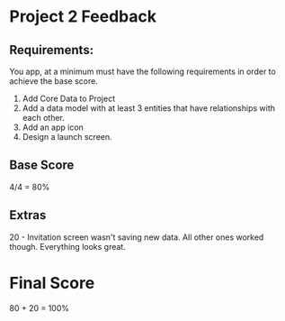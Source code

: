 # Project 2 Feedback



## Requirements:

You app, at a minimum must have the following requirements in order to achieve the base score.

1. Add Core Data to Project
2. Add a data model with at least 3 entities that have relationships with each other.
3. Add an app icon
4. Design a launch screen.



## Base Score

4/4 = 80%



## Extras

20 - Invitation screen wasn't saving new data. All other ones worked though. Everything looks great.



# Final Score

80 + 20 = 100%